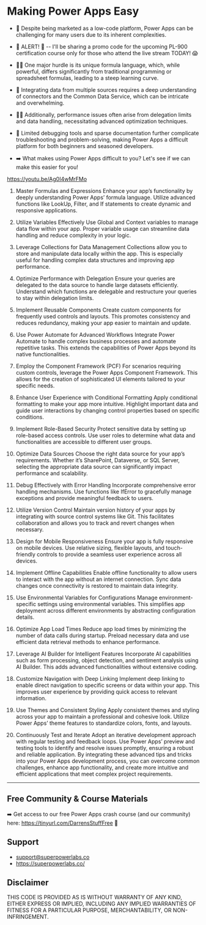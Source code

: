 # Making Power Apps Easy

- 🤔 Despite being marketed as a low-code platform, Power Apps can be challenging for many users due to its inherent complexities.

- 🚨 ALERT! 🚨 -- I'll be sharing a promo code for the upcoming PL-900 certification course only for those who attend the live stream TODAY! 😱

- 🧑‍💻 One major hurdle is its unique formula language, which, while powerful, differs significantly from traditional programming or spreadsheet formulas, leading to a steep learning curve.

- 🎯 Integrating data from multiple sources requires a deep understanding of connectors and the Common Data Service, which can be intricate and overwhelming.

- 🏃‍♂️ Additionally, performance issues often arise from delegation limits and data handling, necessitating advanced optimization techniques.

- 🐜 Limited debugging tools and sparse documentation further complicate troubleshooting and problem-solving, making Power Apps a difficult platform for both beginners and seasoned developers.

- ➡️ What makes using Power Apps difficult to you? Let's see if we can make this easier for you!

https://youtu.be/Ag0I4wMrFMo

1. Master Formulas and Expressions
Enhance your app’s functionality by deeply understanding Power Apps’ formula language. Utilize advanced functions like LookUp, Filter, and If statements to create dynamic and responsive applications.

2. Utilize Variables Effectively
Use Global and Context variables to manage data flow within your app. Proper variable usage can streamline data handling and reduce complexity in your logic.

3. Leverage Collections for Data Management
Collections allow you to store and manipulate data locally within the app. This is especially useful for handling complex data structures and improving app performance.

4. Optimize Performance with Delegation
Ensure your queries are delegated to the data source to handle large datasets efficiently. Understand which functions are delegable and restructure your queries to stay within delegation limits.

5. Implement Reusable Components
Create custom components for frequently used controls and layouts. This promotes consistency and reduces redundancy, making your app easier to maintain and update.

6. Use Power Automate for Advanced Workflows
Integrate Power Automate to handle complex business processes and automate repetitive tasks. This extends the capabilities of Power Apps beyond its native functionalities.

7. Employ the Component Framework (PCF)
For scenarios requiring custom controls, leverage the Power Apps Component Framework. This allows for the creation of sophisticated UI elements tailored to your specific needs.

8. Enhance User Experience with Conditional Formatting
Apply conditional formatting to make your app more intuitive. Highlight important data and guide user interactions by changing control properties based on specific conditions.

9. Implement Role-Based Security
Protect sensitive data by setting up role-based access controls. Use user roles to determine what data and functionalities are accessible to different user groups.

10. Optimize Data Sources
Choose the right data source for your app’s requirements. Whether it’s SharePoint, Dataverse, or SQL Server, selecting the appropriate data source can significantly impact performance and scalability.

11. Debug Effectively with Error Handling
Incorporate comprehensive error handling mechanisms. Use functions like IfError to gracefully manage exceptions and provide meaningful feedback to users.

12. Utilize Version Control
Maintain version history of your apps by integrating with source control systems like Git. This facilitates collaboration and allows you to track and revert changes when necessary.

13. Design for Mobile Responsiveness
Ensure your app is fully responsive on mobile devices. Use relative sizing, flexible layouts, and touch-friendly controls to provide a seamless user experience across all devices.

14. Implement Offline Capabilities
Enable offline functionality to allow users to interact with the app without an internet connection. Sync data changes once connectivity is restored to maintain data integrity.

15. Use Environmental Variables for Configurations
Manage environment-specific settings using environmental variables. This simplifies app deployment across different environments by abstracting configuration details.

16. Optimize App Load Times
Reduce app load times by minimizing the number of data calls during startup. Preload necessary data and use efficient data retrieval methods to enhance performance.

17. Leverage AI Builder for Intelligent Features
Incorporate AI capabilities such as form processing, object detection, and sentiment analysis using AI Builder. This adds advanced functionalities without extensive coding.

18. Customize Navigation with Deep Linking
Implement deep linking to enable direct navigation to specific screens or data within your app. This improves user experience by providing quick access to relevant information.

19. Use Themes and Consistent Styling
Apply consistent themes and styling across your app to maintain a professional and cohesive look. Utilize Power Apps’ theme features to standardize colors, fonts, and layouts.

20. Continuously Test and Iterate
Adopt an iterative development approach with regular testing and feedback loops. Use Power Apps’ preview and testing tools to identify and resolve issues promptly, ensuring a robust and reliable application. By integrating these advanced tips and tricks into your Power Apps development process, you can overcome common challenges, enhance app functionality, and create more intuitive and efficient applications that meet complex project requirements.

---

## Free Community & Course Materials

➡️ Get access to our free Power Apps crash course (and our community) here: 
https://tinyurl.com/DarrensStuffFree 🔗

## Support

- support@superpowerlabs.co
- https://superpowerlabs.co/

## Disclaimer

THIS CODE IS PROVIDED AS IS WITHOUT WARRANTY OF ANY KIND, EITHER EXPRESS OR IMPLIED, INCLUDING ANY IMPLIED WARRANTIES OF FITNESS FOR A PARTICULAR PURPOSE, MERCHANTABILITY, OR NON-INFRINGEMENT.
